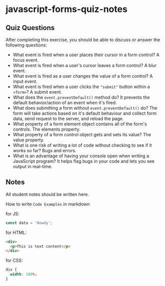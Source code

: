 # javascript-forms-quiz-notes

## Quiz Questions

After completing this exercise, you should be able to discuss or answer the following questions:

- What event is fired when a user places their cursor in a form control?
  A focus event.
- What event is fired when a user's cursor leaves a form control?
  A blur event.
- What event is fired as a user changes the value of a form control?
  A input event.
- What event is fired when a user clicks the `"submit"` button within a `<form>`?
  A submit event.
- What does the `event.preventDefault()` method do?
  It prevents the default behavior/action of an event when it's fired.
- What does submitting a form without `event.preventDefault()` do?
  The form will take actions based on it's default behaviour and collect form data, send request to the server, and reload the page.
- What property of a form element object contains all of the form's controls.
  The elements property.
- What property of a form control object gets and sets its value?
  The value property.
- What is one risk of writing a lot of code without checking to see if it works so far?
  Bugs and errors.
- What is an advantage of having your console open when writing a JavaScript program?
  It helps flag bugs in your code and lets you see output in real-time.

## Notes

All student notes should be written here.

How to write `Code Examples` in markdown

for JS:

```javascript
const data = 'Howdy';
```

for HTML:

```html
<div>
  <p>This is text content</p>
</div>
```

for CSS:

```css
div {
  width: 100%;
}
```
